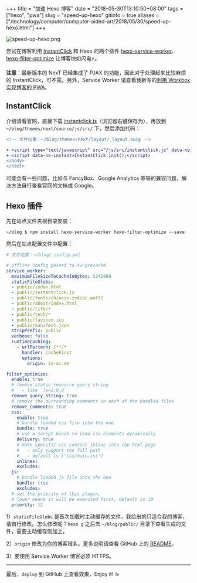 +++
title = "加速 Hexo 博客"
date = "2018-05-30T13:10:50+08:00"
tags = ["hexo", "pwa"]
slug = "speed-up-hexo"
gitinfo = true
aliases = ["/technology/computer/computer-aided-art/2018/05/30/speed-up-hexo.html"]
+++

![speed-up-hexo.png](/images/speed-up-hexo.png)

尝试在博客利用 [InstantClick](https://github.com/dieulot/instantclick/) 和 Hexo 的两个插件 [hexo-service-worker](https://github.com/zoumiaojiang/hexo-service-worker)、[hexo-filter-optimize](https://github.com/theme-next/hexo-filter-optimize) 让博客快如闪电⚡。

**注意**：最新版本的 NexT 已经集成了 PJAX 的功能，因此对于处理起来比较麻烦的 InstantClick，可不需。另外，Service Worker 请查看我新写的[利用 Workbox 实现博客的 PWA](/tech/pwa-via-workbox/)。

## InstantClick

介绍请看官网，直接下载 [instantclick.js](https://raw.githubusercontent.com/dieulot/instantclick/master/src/instantclick.js)（浏览器右键保存为），再放到 `~/blog/themes/next/source/js/src/` 下，然后添加代码：

```diff
<!-- 文件位置：~/blog/themes/next/layout/_layout.swig -->

+ <script type="text/javascript" src="/js/src/instantclick.js" data-no-instant></script>
+ <script data-no-instant>InstantClick.init();</script>
</body>
</html>
```

可能会有一些问题，比如与 FancyBox、Google Analytics 等等的兼容问题，解决方法自行查看官网的文档或 Google。

## Hexo 插件

先在站点文件夹根目录安装：

```
~/blog $ npm install hexo-service-worker hexo-filter-optimize --save
```

然后在站点配置文件中配置：

```yml
# 文件位置：~/blog/_config.yml

# offline config passed to sw-precache.
service_worker:
  maximumFileSizeToCacheInBytes: 5242880
  staticFileGlobs:
  - public/index.html
  - public/instantclick.js
  - public/fonts/chinese-zodiac.woff2
  - public/about/index.html
  - public/life/*
  - public/tech/*
  - public/favicon.ico
  - public/manifest.json
  stripPrefix: public
  verbose: false
  runtimeCaching:
    - urlPattern: /**/*
      handler: cacheFirst
      options:
        origin: io-oi.me

filter_optimize:
  enable: true
  # remove static resource query string
  #   - like `?v=1.0.0`
  remove_query_string: true
  # remove the surrounding comments in each of the bundled files
  remove_comments: true
  css:
    enable: true
    # bundle loaded css file into the one
    bundle: true
    # use a script block to load css elements dynamically
    delivery: true
    # make specific css content inline into the html page
    #   - only support the full path
    #   - default is ['css/main.css']
    inlines:
    excludes:
  js:
    # bundle loaded js file into the one
    bundle: true
    excludes:
  # set the priority of this plugin,
  # lower means it will be executed first, default is 10
  priority: 12
```

1）`staticFileGlobs` 是首次加载时主动缓存的文件，我给出的只适合我的博客，请自行修改。怎么修改呢？`hexo g` 之后去 `~/blog/public/` 目录下查看生成的文件，需要主动缓存则加上。

2）`origin` 修改为你的博客域名，更多说明请查看 GitHub 上的 [README](https://github.com/zoumiaojiang/hexo-service-worker#用法)。

3）要使用 Service Worker 博客必须 HTTPS。

---

最后，`deploy` 到 GitHub 上查看效果，Enjoy it! ☕
